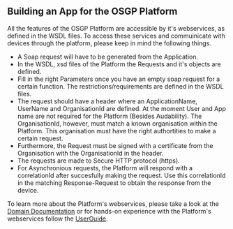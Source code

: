 ## Building an App for the OSGP Platform

All the features of the OSGP Platform are accessible by it's webservices, as defined in the WSDL files.
To access these services and commuinicate with devices through the platform, please keep in mind the following things. 

- A Soap request will have to be generated from the Application.
- In the WSDL, xsd files of the Platform the Requests and it's objects are defined.
- Fill in the right Parameters once you have an empty soap request for a certain function. The restrictions/requirements are defined in the WSDL files.
- The request should have a header where an ApplicationName, UserName and OrganisationId are defined. At the moment User and App name are not required for the Platform (Besides Audability). The OrganisationId, however, must match a known organisation within the Platform. This organisation must have the right authortities to make a certain request.
- Furthermore, the Request must be signed with a certificate from the Organisation with the OrganisationId in the header.
- The requests are made to Secure HTTP protocol (https).
- For Asynchronious requests, the Platform will respond with a correlationId after succesfully making the request. Use this correlationId in the matching Response-Request to obtain the response from the device.

To learn more about the Platform's webservices, please take a look at the [Domain Documentation](../Domains/README.md) or for hands-on experience with the Platform's webservices follow the [UserGuide](../Userguide/Installation/Setup-VM-Vagrant.md).

